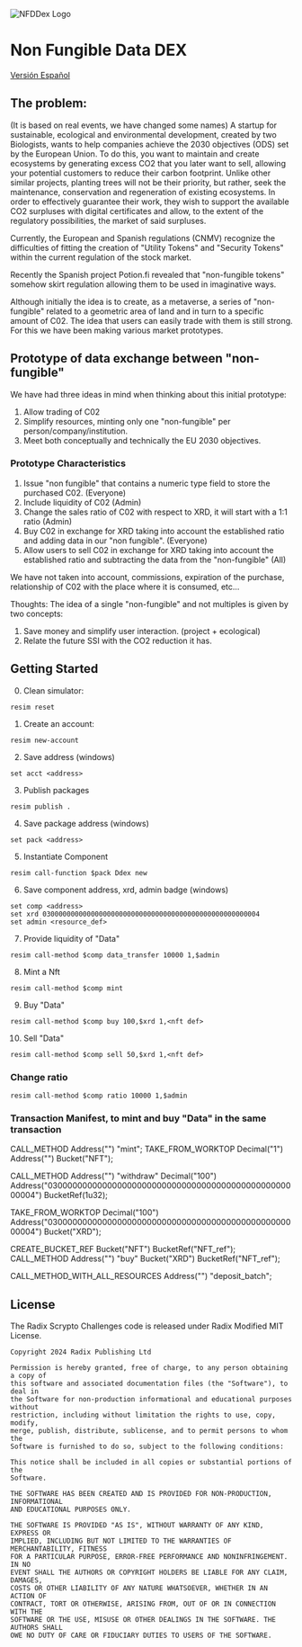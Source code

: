 ![NFDDex Logo](NFDDex.png)

# Non Fungible Data DEX

[Versión Español](README_ES.md)

## The problem:

(It is based on real events, we have changed some names)
A startup for sustainable, ecological and environmental development, created by two Biologists, wants to help companies achieve the 2030 objectives (ODS) set by the European Union. To do this, you want to maintain and create ecosystems by generating excess CO2 that you later want to sell, allowing your potential customers to reduce their carbon footprint. Unlike other similar projects, planting trees will not be their priority, but rather, seek the maintenance, conservation and regeneration of existing ecosystems. In order to effectively guarantee their work, they wish to support the available CO2 surpluses with digital certificates and allow, to the extent of the regulatory possibilities, the market of said surpluses.

Currently, the European and Spanish regulations (CNMV) recognize the difficulties of fitting the creation of "Utility Tokens" and "Security Tokens" within the current regulation of the stock market.

Recently the Spanish project Potion.fi revealed that "non-fungible tokens" somehow skirt regulation allowing them to be used in imaginative ways.

Although initially the idea is to create, as a metaverse, a series of "non-fungible" related to a geometric area of land and in turn to a specific amount of C02. The idea that users can easily trade with them is still strong. For this we have been making various market prototypes.

## Prototype of data exchange between "non-fungible"

We have had three ideas in mind when thinking about this initial prototype:
1. Allow trading of C02
2. Simplify resources, minting only one "non-fungible" per person/company/institution.
3. Meet both conceptually and technically the EU 2030 objectives.

### Prototype Characteristics

1. Issue "non fungible" that contains a numeric type field to store the purchased C02. (Everyone)
2. Include liquidity of C02 (Admin)
3. Change the sales ratio of C02 with respect to XRD, it will start with a 1:1 ratio (Admin)
4. Buy C02 in exchange for XRD taking into account the established ratio and adding data in our "non fungible". (Everyone)
5. Allow users to sell C02 in exchange for XRD taking into account the established ratio and subtracting the data from the "non-fungible" (All)

We have not taken into account, commissions, expiration of the purchase, relationship of C02 with the place where it is consumed, etc...

Thoughts: The idea of a single "non-fungible" and not multiples is given by two concepts:
1. Save money and simplify user interaction. (project + ecological)
2. Relate the future SSI with the CO2 reduction it has.

## Getting Started
0. Clean simulator:
```
resim reset
```
1. Create an account:
```
resim new-account
```
2. Save address (windows)
```
set acct <address>
```
3. Publish packages
```
resim publish .
```
4. Save package address (windows)
```
set pack <address>
```
5. Instantiate Component
```
resim call-function $pack Ddex new
```
6. Save component address, xrd, admin badge (windows)
```
set comp <address>
set xrd 030000000000000000000000000000000000000000000000000004
set admin <resource_def>
```
7. Provide liquidity of "Data"
```
resim call-method $comp data_transfer 10000 1,$admin
```
8. Mint a Nft
```
resim call-method $comp mint
```
9. Buy "Data"
```
resim call-method $comp buy 100,$xrd 1,<nft def>
```
10. Sell "Data"
```
resim call-method $comp sell 50,$xrd 1,<nft def>
```
### Change ratio
```
resim call-method $comp ratio 10000 1,$admin
```

### Transaction Manifest, to mint and buy "Data" in the same transaction
CALL_METHOD Address("<component address>") "mint";
TAKE_FROM_WORKTOP Decimal("1") Address("<nft reference>") Bucket("NFT");

CALL_METHOD Address("<my account address>") "withdraw" Decimal("100") Address("030000000000000000000000000000000000000000000000000004") BucketRef(1u32);

TAKE_FROM_WORKTOP Decimal("100") Address("030000000000000000000000000000000000000000000000000004") Bucket("XRD");

CREATE_BUCKET_REF Bucket("NFT") BucketRef("NFT_ref");
CALL_METHOD Address("<component address>") "buy" Bucket("XRD") BucketRef("NFT_ref");

CALL_METHOD_WITH_ALL_RESOURCES Address("<my account address>") "deposit_batch";



## License

The Radix Scrypto Challenges code is released under Radix Modified MIT License.

    Copyright 2024 Radix Publishing Ltd

    Permission is hereby granted, free of charge, to any person obtaining a copy of
    this software and associated documentation files (the "Software"), to deal in
    the Software for non-production informational and educational purposes without
    restriction, including without limitation the rights to use, copy, modify,
    merge, publish, distribute, sublicense, and to permit persons to whom the
    Software is furnished to do so, subject to the following conditions:

    This notice shall be included in all copies or substantial portions of the
    Software.

    THE SOFTWARE HAS BEEN CREATED AND IS PROVIDED FOR NON-PRODUCTION, INFORMATIONAL
    AND EDUCATIONAL PURPOSES ONLY.

    THE SOFTWARE IS PROVIDED "AS IS", WITHOUT WARRANTY OF ANY KIND, EXPRESS OR
    IMPLIED, INCLUDING BUT NOT LIMITED TO THE WARRANTIES OF MERCHANTABILITY, FITNESS
    FOR A PARTICULAR PURPOSE, ERROR-FREE PERFORMANCE AND NONINFRINGEMENT. IN NO
    EVENT SHALL THE AUTHORS OR COPYRIGHT HOLDERS BE LIABLE FOR ANY CLAIM, DAMAGES,
    COSTS OR OTHER LIABILITY OF ANY NATURE WHATSOEVER, WHETHER IN AN ACTION OF
    CONTRACT, TORT OR OTHERWISE, ARISING FROM, OUT OF OR IN CONNECTION WITH THE
    SOFTWARE OR THE USE, MISUSE OR OTHER DEALINGS IN THE SOFTWARE. THE AUTHORS SHALL
    OWE NO DUTY OF CARE OR FIDUCIARY DUTIES TO USERS OF THE SOFTWARE.